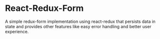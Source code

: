 # React-Redux-Form
A simple redux-form implementation using react-redux that persists data in state and provides other features like easy error handling and better user experience. 
